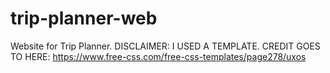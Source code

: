 # trip-planner-web
Website for Trip Planner. DISCLAIMER: I USED A TEMPLATE. CREDIT GOES TO HERE: https://www.free-css.com/free-css-templates/page278/uxos
